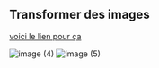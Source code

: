 ## Transformer des images

[voici le lien pour ça](https://huggingface.co/spaces/InstantX/InstantID)


![image (4)](https://github.com/AliceAime/appris-de-Grand-papa/assets/157052534/dcfdd315-e966-40cf-941d-433d968eec55)
 ![image (5)](https://github.com/AliceAime/appris-de-Grand-papa/assets/157052534/96ede762-6010-431d-b773-d96c75462fb6)
